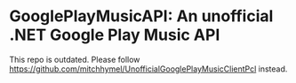 # GooglePlayMusicAPI: An unofficial .NET Google Play Music API

This repo is outdated. Please follow https://github.com/mitchhymel/UnofficialGooglePlayMusicClientPcl instead.

